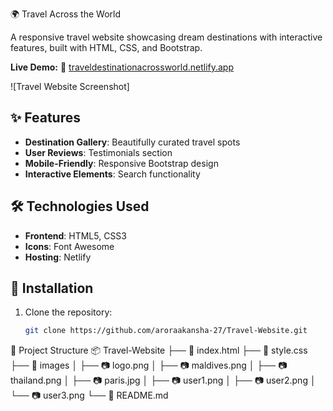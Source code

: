🌍 Travel Across the World

A responsive travel website showcasing dream destinations with interactive features, built with HTML, CSS, and Bootstrap.

**Live Demo:** 🔗 [traveldestinationacrossworld.netlify.app](https://traveldestinationacrossworld.netlify.app)

![Travel Website Screenshot]

## ✨ Features

- **Destination Gallery**: Beautifully curated travel spots
- **User Reviews**: Testimonials section
- **Mobile-Friendly**: Responsive Bootstrap design
- **Interactive Elements**: Search functionality 

## 🛠️ Technologies Used

- **Frontend**: HTML5, CSS3
- **Icons**: Font Awesome
- **Hosting**: Netlify

## 🚀 Installation

1. Clone the repository:
   ```bash
   git clone https://github.com/aroraakansha-27/Travel-Website.git

📂 Project Structure
📦 Travel-Website
├── 📄 index.html
├── 📄 style.css
├── 📂 images
│   ├── 📷 logo.png
│   ├── 📷 maldives.png
│   ├── 📷 thailand.png
│   ├── 📷 paris.jpg
│   ├── 📷 user1.png
│   ├── 📷 user2.png
│   └── 📷 user3.png
└── 📄 README.md







